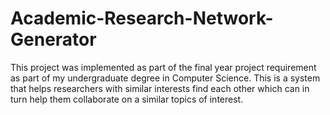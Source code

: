 # Academic-Research-Network-Generator

This project was implemented as part of the final year project requirement as part of my undergraduate degree in Computer Science.
This is a system that helps researchers with similar interests find each other which can in turn help them collaborate on a similar topics of interest.
